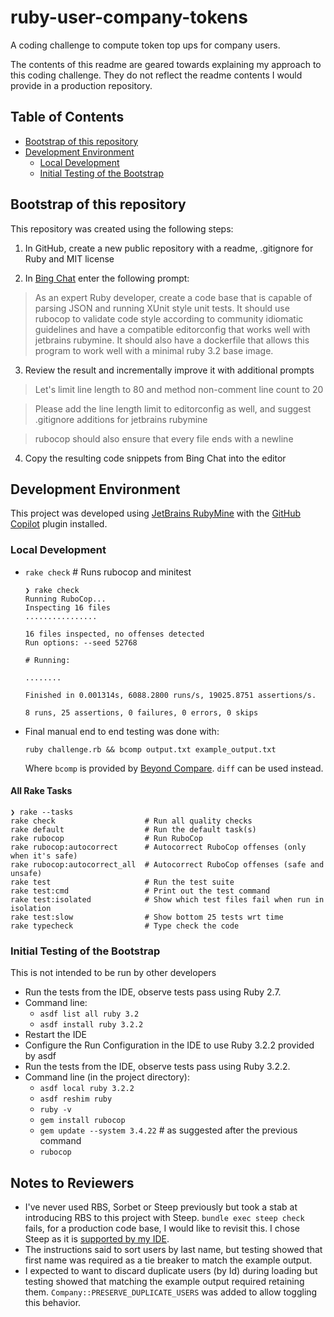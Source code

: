 # ruby-user-company-tokens

A coding challenge to compute token top ups for company users.

The contents of this readme are geared towards explaining my approach to this
coding challenge. They do not reflect the readme contents I would provide in a
production repository.

## Table of Contents

* [Bootstrap of this repository](#bootstrap-of-this-repository)
* [Development Environment](#development-environment)
  * [Local Development](#local-development)
  * [Initial Testing of the Bootstrap](#initial-testing-of-the-bootstrap)

## Bootstrap of this repository

This repository was created using the following steps:

1. In GitHub, create a new public repository with a readme, .gitignore for Ruby
   and MIT license

2. In [Bing Chat](https://www.microsoft.com/en-us/edge/features/bing-chat) enter
   the following prompt:

> As an expert Ruby developer, create a code base that is capable of parsing
> JSON and running XUnit style unit tests. It should use rubocop to validate
> code
> style according to community idiomatic guidelines and have a compatible
> editorconfig that works well with jetbrains rubymine. It should also have a
> dockerfile that allows this program to work well with a minimal ruby 3.2 base
> image.

3. Review the result and incrementally improve it with additional prompts

> Let's limit line length to 80 and method non-comment line count to 20

> Please add the line length limit to editorconfig as well, and suggest
> .gitignore additions for jetbrains rubymine

> rubocop should also ensure that every file ends with a newline

4. Copy the resulting code snippets from Bing Chat into the editor

## Development Environment

This project was developed
using [JetBrains RubyMine](https://www.jetbrains.com/ruby/)
with
the [GitHub Copilot](https://plugins.jetbrains.com/plugin/17718-github-copilot)
plugin installed.

### Local Development

* `rake check` # Runs rubocop and minitest<br/>
  ```
  ❯ rake check
  Running RuboCop...
  Inspecting 16 files
  ................

  16 files inspected, no offenses detected
  Run options: --seed 52768

  # Running:

  ........

  Finished in 0.001314s, 6088.2800 runs/s, 19025.8751 assertions/s.

  8 runs, 25 assertions, 0 failures, 0 errors, 0 skips
  ```

* Final manual end to end testing was done with:<br/>
  ```
  ruby challenge.rb && bcomp output.txt example_output.txt
  ```
  Where `bcomp` is provided
  by [Beyond Compare](https://www.scootersoftware.com/home).
  `diff` can be used instead.

#### All Rake Tasks

```
❯ rake --tasks
rake check                    # Run all quality checks
rake default                  # Run the default task(s)
rake rubocop                  # Run RuboCop
rake rubocop:autocorrect      # Autocorrect RuboCop offenses (only when it's safe)
rake rubocop:autocorrect_all  # Autocorrect RuboCop offenses (safe and unsafe)
rake test                     # Run the test suite
rake test:cmd                 # Print out the test command
rake test:isolated            # Show which test files fail when run in isolation
rake test:slow                # Show bottom 25 tests wrt time
rake typecheck                # Type check the code
```

### Initial Testing of the Bootstrap

This is not intended to be run by other developers

* Run the tests from the IDE, observe tests pass using Ruby 2.7.
* Command line:
  * `asdf list all ruby 3.2`
  * `asdf install ruby 3.2.2`
* Restart the IDE
* Configure the Run Configuration in the IDE to use Ruby 3.2.2 provided by asdf
* Run the tests from the IDE, observe tests pass using Ruby 3.2.2.
* Command line (in the project directory):
  * `asdf local ruby 3.2.2`
  * `asdf reshim ruby`
  * `ruby -v`
  * `gem install rubocop`
  * `gem update --system 3.4.22` # as suggested after the previous command
  * `rubocop`

## Notes to Reviewers

* I've never used RBS, Sorbet or Steep previously but took a stab at introducing
  RBS to this project with Steep.  `bundle exec steep check` fails, for a
  production code base, I would like to revisit this. I chose Steep as it is
  [supported by my IDE](https://www.jetbrains.com/help/ruby/rbs.html#steep_type_checking).
* The instructions said to sort users by last name, but testing showed that
  first name was required as a tie breaker to match the example output.
* I expected to want to discard duplicate users (by Id) during loading but
  testing showed that matching the example output required retaining them.
  `Company::PRESERVE_DUPLICATE_USERS` was added to allow toggling this behavior.
